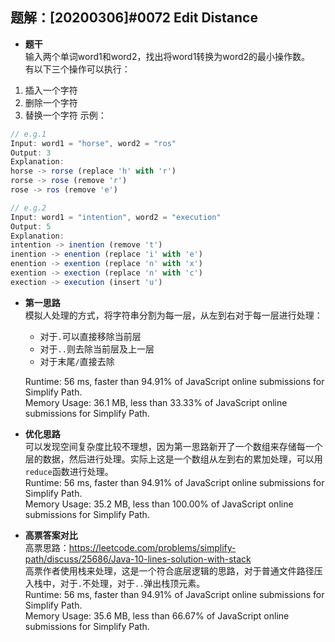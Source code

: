 ## 题解：[20200306]#0072 Edit Distance
- **题干**   
输入两个单词word1和word2，找出将word1转换为word2的最小操作数。   
有以下三个操作可以执行：   
1. 插入一个字符
2. 删除一个字符
3. 替换一个字符
  示例：    
  ```JavaScript
  // e.g.1
  Input: word1 = "horse", word2 = "ros"
  Output: 3
  Explanation: 
  horse -> rorse (replace 'h' with 'r')
  rorse -> rose (remove 'r')
  rose -> ros (remove 'e')

  // e.g.2
  Input: word1 = "intention", word2 = "execution"
  Output: 5
  Explanation: 
  intention -> inention (remove 't')
  inention -> enention (replace 'i' with 'e')
  enention -> exention (replace 'n' with 'x')
  exention -> exection (replace 'n' with 'c')
  exection -> execution (insert 'u')
  ```

- **第一思路**   
模拟人处理的方式，将字符串分割为每一层，从左到右对于每一层进行处理：      
  - 对于`.`可以直接移除当前层
  - 对于`..`则去除当前层及上一层
  - 对于末尾`/`直接去除      

  Runtime: 56 ms, faster than 94.91% of JavaScript online submissions for Simplify Path.   
  Memory Usage: 36.1 MB, less than 33.33% of JavaScript online submissions for Simplify Path.   
- **优化思路**   
可以发现空间复杂度比较不理想，因为第一思路新开了一个数组来存储每一个层的数据，然后进行处理。实际上这是一个数组从左到右的累加处理，可以用`reduce`函数进行处理。       
Runtime: 56 ms, faster than 94.91% of JavaScript online submissions for Simplify Path.   
Memory Usage: 35.2 MB, less than 100.00% of JavaScript online submissions for Simplify Path.   
- **高票答案对比**   
高票思路：https://leetcode.com/problems/simplify-path/discuss/25686/Java-10-lines-solution-with-stack   
高票作者使用栈来处理，这是一个符合底层逻辑的思路，对于普通文件路径压入栈中，对于`.`不处理，对于`..`弹出栈顶元素。     
Runtime: 56 ms, faster than 94.91% of JavaScript online submissions for Simplify Path.   
Memory Usage: 35.6 MB, less than 66.67% of JavaScript online submissions for Simplify Path.   